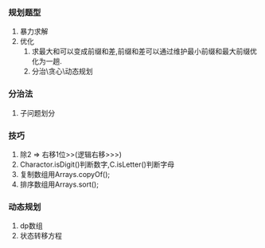 ### 规划题型

1. 暴力求解
2. 优化
   1. 求最大和可以变成前缀和差,前缀和差可以通过维护最小前缀和最大前缀优化为一趟.
   2. 分治\贪心\动态规划

### 分治法

1. 子问题划分

### 技巧

1. 除2 => 右移1位>>(逻辑右移>>>)
2. Charactor.isDigit()判断数字,C.isLetter()判断字母
3. 复制数组用Arrays.copyOf();
4. 排序数组用Arrays.sort();

### 动态规划

1. dp数组
2. 状态转移方程
